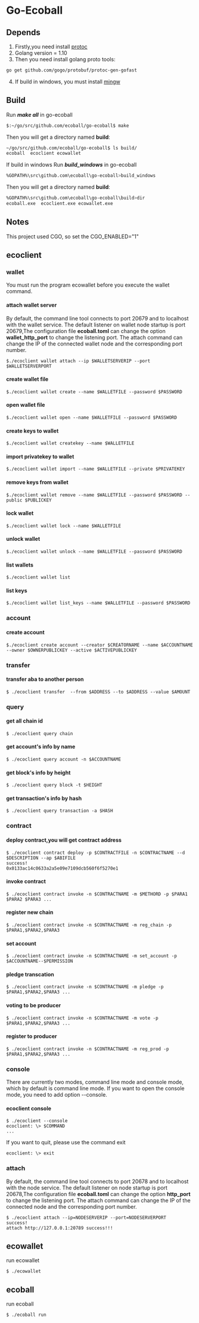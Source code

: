 Go-Ecoball
========

## Depends
1. Firstly,you need install [protoc](https://github.com/google/protobuf/blob/master/src/README.md) 
2. Golang version = 1.10
3. Then you need install golang proto tools:

```bash
go get github.com/gogo/protobuf/protoc-gen-gofast
```
4. If build in windows, you must install [mingw](http://www.mingw.org/)

## Build
Run ***make all*** in go-ecoball
```bash
$:~/go/src/github.com/ecoball/go-ecoball$ make
```
Then you will get a directory named **build**:
```bash
~/go/src/github.com/ecoball/go-ecoball$ ls build/
ecoball  ecoclient ecowallet
```
If build in windows
Run ***build_windows*** in go-ecoball
```bash
%GOPATH%\src\github.com\ecoball\go-ecoball>build_windows
```
Then you will get a directory named **build**:
```bash
%GOPATH%\src\github.com\ecoball\go-ecoball\build>dir
ecoball.exe  ecoclient.exe ecowallet.exe
```

## Notes
This project used CGO, so set the CGO_ENABLED="1"

## ecoclient
### wallet
You must run the program ecowallet before you execute the wallet command.
#### attach wallet server
By default, the command line tool connects to port 20679 and to localhost with the wallet service.
The default listener on wallet node startup is port 20679,The configuration file **ecoball.toml** can change the option **wallet_http_port** to change the listening port.
The attach command can change the IP of the connected wallet node and the corresponding port number.
```
$./ecoclient wallet attach --ip $WALLETSERVERIP --port $WALLETSERVERPORT
```
#### create wallet file
```
$./ecoclient wallet create --name $WALLETFILE --password $PASSWORD
```
#### open wallet file
```
$./ecoclient wallet open --name $WALLETFILE --password $PASSWORD
```
#### create keys to wallet
```
$./ecoclient wallet createkey --name $WALLETFILE
```
#### import privatekey to wallet
```
$./ecoclient wallet import --name $WALLETFILE --private $PRIVATEKEY
```
#### remove keys from wallet
```
$./ecoclient wallet remove --name $WALLETFILE --password $PASSWORD --public $PUBLICKEY
```
#### lock wallet
```
$./ecoclient wallet lock --name $WALLETFILE
```
#### unlock wallet
```
$./ecoclient wallet unlock --name $WALLETFILE --password $PASSWORD
```
#### list wallets
```
$./ecoclient wallet list
```
#### list keys
```
$./ecoclient wallet list_keys --name $WALLETFILE --password $PASSWORD
```
### account
#### create account
```
$./ecoclient create account --creator $CREATORNAME --name $ACCOUNTNAME --owner $OWNERPUBLICKEY --active $ACTIVEPUBLICKEY
```
### transfer
#### transfer aba  to another person
```
$ ./ecoclient transfer  --from $ADDRESS --to $ADDRESS --value $AMOUNT
```
### query
#### get all chain id
```
$ ./ecoclient query chain
```
#### get account's info by name
```
$ ./ecoclient query account -n $ACCOUNTNAME
```
#### get block's info by height
```
$ ./ecoclient query block -t $HEIGHT
```
#### get transaction's info by hash
```
$ ./ecoclient query transaction -a $HASH
```
### contract
#### deploy contract,you will get contract address
```
$ ./ecoclient contract deploy -p $CONTRACTFILE -n $CONTRACTNAME --d $DESCRIPTION --ap $ABIFILE
success!
0x0133ac14c0633a2a5e09e7109dcb560f6f5270e1
```

#### invoke contract
```
$ ./ecoclient contract invoke -n $CONTRACTNAME -m $METHORD -p $PARA1 $PARA2 $PARA3 ...
```
#### register new chain
```
$ ./ecoclient contract invoke -n $CONTRACTNAME -m reg_chain -p $PARA1,$PARA2,$PARA3
```
#### set account
```
$ ./ecoclient contract invoke -n $CONTRACTNAME -m set_account -p $ACCOUNTNAME--$PERMISSION
```
#### pledge transcation
```
$ ./ecoclient contract invoke -n $CONTRACTNAME -m pledge -p $PARA1,$PARA2,$PARA3 ...
```
#### voting to be producer
```
$ ./ecoclient contract invoke -n $CONTRACTNAME -m vote -p $PARA1,$PARA2,$PARA3 ...
```
#### register to producer
```
$ ./ecoclient contract invoke -n $CONTRACTNAME -m reg_prod -p $PARA1,$PARA2,$PARA3 ...
```

### console
There are currently two modes, command line mode and console mode, which by default is command line mode.
If you want to open the console mode, you need to add option --console.
#### ecoclient console
```
$ ./ecoclient --console
ecoclient: \> $COMMAND
...
```
If you want to quit, please use the command exit
```
ecoclient: \> exit
```

### attach
By default, the command line tool connects to port 20678 and to localhost with the node service.
The default listener on node startup is port 20678,The configuration file **ecoball.toml** can change the option **http_port** to change the listening port.
The attach command can change the IP of the connected node and the corresponding port number.
```
$ ./ecoclient attach --ip=NODESERVERIP --port=NODESERVERPORT
success!
attach http://127.0.0.1:20789 success!!!
```
## ecowallet
run ecowallet

```
$ ./ecowallet
```

## ecoball
run ecoball

```
$ ./ecoball run
```


